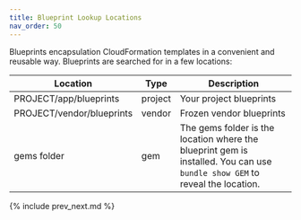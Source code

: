 ```yaml
---
title: Blueprint Lookup Locations
nav_order: 50
---
```


Blueprints encapsulation CloudFormation templates in a convenient and reusable way.  Blueprints are searched for in a few locations:

Location | Type | Description
--- | --- | ---
PROJECT/app/blueprints | project | Your project blueprints
PROJECT/vendor/blueprints | vendor | Frozen vendor blueprints
gems folder | gem | The gems folder is the location where the blueprint gem is installed. You can use `bundle show GEM` to reveal the location.

{% include prev_next.md %}
